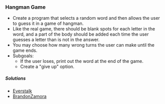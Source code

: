 ### Hangman Game
- Create a program that selects a random word and then allows the user to guess it in a game of hangman.
- Like the real game, there should be blank spots for each letter in the word, and a part of the body should be added each time the user guesses a letter than is not in the answer.
- You may choose how many wrong turns the user can make until the game ends.
- Subgoals:
  - If the user loses, print out the word at the end of the game.
  - Create a "give up" option.

##### Solutions
- [Everstalk](https://github.com/Everstalk/BP/blob/master/Hangman.py)
- [BrandonZamora](https://github.com/BrandonZamora/Hangman.py/blob/master/gamecode)
